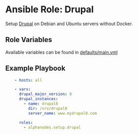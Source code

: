 # Ansible Role: Drupal

Setup [Drupal](https://www.drupal.org/) on Debian and Ubuntu servers without Docker.

## Role Variables

Available variables can be found in [defaults/main.yml](defaults/main.yml)

## Example Playbook

```yaml
    - hosts: all

    - vars:
      drupal_major_version: 8
      drupal_instances:
        - name: drupal8
          dir: /srv/drupal8
          server_name: www.mydrupal8.com

      roles:
        - alphanodes.setup.drupal
```
